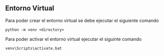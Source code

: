## Entorno Virtual

Para poder crear el entorno virtual se debe ejecutar el siguiente comando

```
python -m venv <directory>
```

Para poder activar el entorno virtual ejecutar el siguinte comando

```
venv\Scripts\activate.bat
```